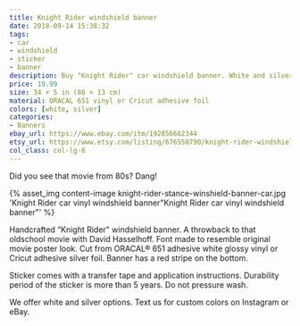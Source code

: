```yaml
---
title: Knight Rider windshield banner
date: 2018-09-14 15:38:32
tags:
- car
- windshield
- sticker
- banner
description: Buy "Knight Rider" car windshield banner. White and silver colors. Great addon for your modified car.
price: 19.99
size: 34 × 5 in (86 × 13 cm)
material: ORACAL 651 vinyl or Cricut adhesive foil
colors: [white, silver]
categories:
- Banners
ebay_url: https://www.ebay.com/itm/192856662344
etsy_url: https://www.etsy.com/listing/676550790/knight-rider-windshield-banner
col_class: col-lg-6
---
```


Did you see that movie from 80s? Dang!

<!-- more -->
{% asset_img content-image knight-rider-stance-winshield-banner-car.jpg 'Knight Rider car vinyl windshield banner"Knight Rider car vinyl windshield banner"' %}

Handcrafted “Knight Rider" windshield banner. A throwback to that oldschool movie with David Hasselhoff. Font made to resemble original movie poster look. Cut from ORACAL® 651 adhesive white glossy vinyl or Cricut adhesive silver foil. Banner has a red stripe on the bottom.

Sticker comes with a transfer tape and application instructions. Durability period of the sticker is more than 5 years. Do not pressure wash.

We offer white and silver options. Text us for custom colors on Instagram or eBay.
